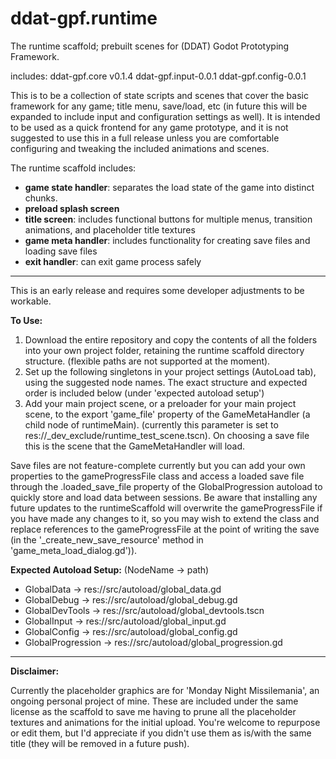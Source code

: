 # ddat-gpf.runtime
The runtime scaffold; prebuilt scenes for (DDAT) Godot Prototyping Framework.

includes:
 ddat-gpf.core v0.1.4
 ddat-gpf.input-0.0.1
 ddat-gpf.config-0.0.1
 
This is to be a collection of state scripts and scenes that cover the basic framework for any game; title menu, save/load, etc (in future this will be expanded to include input and configuration settings as well). It is intended to be used as a quick frontend for any game prototype, and it is not suggested to use this in a full release unless you are comfortable configuring and tweaking the included animations and scenes. 

The runtime scaffold includes:
 * **game state handler**: separates the load state of the game into distinct chunks.
 * **preload splash screen**
 * **title screen**: includes functional buttons for multiple menus, transition animations, and placeholder title textures
 * **game meta handler**: includes functionality for creating save files and loading save files
 * **exit handler**: can exit game process safely
 
---------

This is an early release and requires some developer adjustments to be workable.

**To Use:**
1) Download the entire repository and copy the contents of all the folders into your own project folder, retaining the runtime scaffold directory structure. (flexible paths are not supported at the moment).
2) Set up the following singletons in your project settings (AutoLoad tab), using the suggested node names. The exact structure and expected order is included below (under 'expected autoload setup')
3) Add your main project scene, or a preloader for your main project scene, to the export 'game_file' property of the GameMetaHandler (a child node of runtimeMain). (currently this parameter is set to res://_dev_exclude/runtime_test_scene.tscn). On choosing a save file this is the scene that the GameMetaHandler will load.

Save files are not feature-complete currently but you can add your own properties to the gameProgressFile class and access a loaded save file through the .loaded_save_file property of the GlobalProgression autoload to quickly store and load data between sessions. Be aware that installing any future updates to the runtimeScaffold will overwrite the gameProgressFile if you have made any changes to it, so you may wish to extend the class and replace references to the gameProgressFile at the point of writing the save (in the '_create_new_save_resource' method in 'game_meta_load_dialog.gd')).

**Expected Autoload Setup:**
(NodeName -> path)
* GlobalData -> res://src/autoload/global_data.gd
* GlobalDebug -> res://src/autoload/global_debug.gd
* GlobalDevTools -> res://src/autoload/global_devtools.tscn
* GlobalInput -> res://src/autoload/global_input.gd
* GlobalConfig -> res://src/autoload/global_config.gd
* GlobalProgression -> res://src/autoload/global_progression.gd

---------

**Disclaimer:**

Currently the placeholder graphics are for 'Monday Night Missilemania', an ongoing personal project of mine. These are included under the same license as the scaffold to save me having to prune all the placeholder textures and animations for the initial upload. You're welcome to repurpose or edit them, but I'd appreciate if you didn't use them as is/with the same title (they will be removed in a future push).
